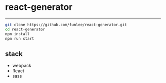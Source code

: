 react-generator
=======================
----
```bash
git clone https://github.com/funlee/react-generator.git
cd react-generator
npm install
npm run start
```
stack
------
* webpack
* React
* sass
